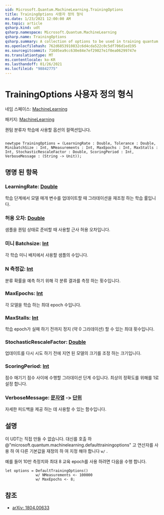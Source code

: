 ```yaml
---
uid: Microsoft.Quantum.MachineLearning.TrainingOptions
title: TrainingOptions 사용자 정의 형식
ms.date: 1/23/2021 12:00:00 AM
ms.topic: article
qsharp.kind: udt
qsharp.namespace: Microsoft.Quantum.MachineLearning
qsharp.name: TrainingOptions
qsharp.summary: A collection of options to be used in training quantum classifiers.
ms.openlocfilehash: 762d6853910832c6d4cda522c0c5df706d1ed195
ms.sourcegitcommit: 71605ea9cc630e84e7ef29027e1f0ea06299747e
ms.translationtype: MT
ms.contentlocale: ko-KR
ms.lasthandoff: 01/26/2021
ms.locfileid: "98842775"
---
```

# <a name="trainingoptions-user-defined-type"></a>TrainingOptions 사용자 정의 형식

네임 스페이스: [MachineLearning](xref:Microsoft.Quantum.MachineLearning)

패키지: [MachineLearning](https://nuget.org/packages/Microsoft.Quantum.MachineLearning)


퀀텀 분류자 학습에 사용할 옵션의 컬렉션입니다.

```qsharp

newtype TrainingOptions = (LearningRate : Double, Tolerance : Double, MinibatchSize : Int, NMeasurements : Int, MaxEpochs : Int, MaxStalls : Int, StochasticRescaleFactor : Double, ScoringPeriod : Int, VerboseMessage : (String -> Unit));
```



## <a name="named-items"></a>명명 된 항목

### <a name="learningrate--double"></a>LearningRate: [Double](xref:microsoft.quantum.lang-ref.double)

학습 단계에서 모델 매개 변수를 업데이트할 때 그라데이션을 재조정 하는 학습 률입니다.
### <a name="tolerance--double"></a>허용 오차: [Double](xref:microsoft.quantum.lang-ref.double)

샘플을 퀀텀 상태로 준비할 때 사용할 근사 허용 오차입니다.
### <a name="minibatchsize--int"></a>미니 Batchsize: [Int](xref:microsoft.quantum.lang-ref.int)

각 학습 미니 배치에서 사용할 샘플의 수입니다.
### <a name="nmeasurements--int"></a>N 측정값: [Int](xref:microsoft.quantum.lang-ref.int)

분류 확률을 예측 하기 위해 각 분류 결과를 측정 하는 횟수입니다.
### <a name="maxepochs--int"></a>MaxEpochs: [Int](xref:microsoft.quantum.lang-ref.int)

각 모델을 학습 하는 최대 epoch 수입니다.
### <a name="maxstalls--int"></a>MaxStalls: [Int](xref:microsoft.quantum.lang-ref.int)

학습 epoch가 실패 하기 전까지 정지 (약 0 그라데이션) 할 수 있는 최대 횟수입니다.
### <a name="stochasticrescalefactor--double"></a>StochasticRescaleFactor: [Double](xref:microsoft.quantum.lang-ref.double)

업데이트를 다시 시도 하기 전에 지연 된 모델의 크기를 조정 하는 크기입니다.
### <a name="scoringperiod--int"></a>ScoringPeriod: [Int](xref:microsoft.quantum.lang-ref.int)

점수 매기기 점수 사이에 수행할 그라데이션 단계 수입니다.
최상의 정확도를 위해를 1로 설정 합니다.
### <a name="verbosemessage--string---unit"></a>VerboseMessage: [문자열](xref:microsoft.quantum.lang-ref.string) -> [단위](xref:microsoft.quantum.lang-ref.unit)

자세한 피드백을 제공 하는 데 사용할 수 있는 함수입니다.

## <a name="remarks"></a>설명

이 UDT는 직접 만들 수 없습니다. 대신를 호출 하 @"microsoft.quantum.machinelearning.defaulttrainingoptions" 고 연산자를 사용 하 여 다른 기본값을 재정의 하 여 지정 해야 합니다 `w/` .

예를 들어 10만 측정치와 최대 8 교육 epoch를 사용 하려면 다음을 수행 합니다.

```qsharp
let options = DefaultTrainingOptions()
              w/ NMeasurements <- 100000
              w/ MaxEpochs <- 8;
```

## <a name="references"></a>참조

- [arXiv: 1804.00633](https://arxiv.org/abs/1804.00633)